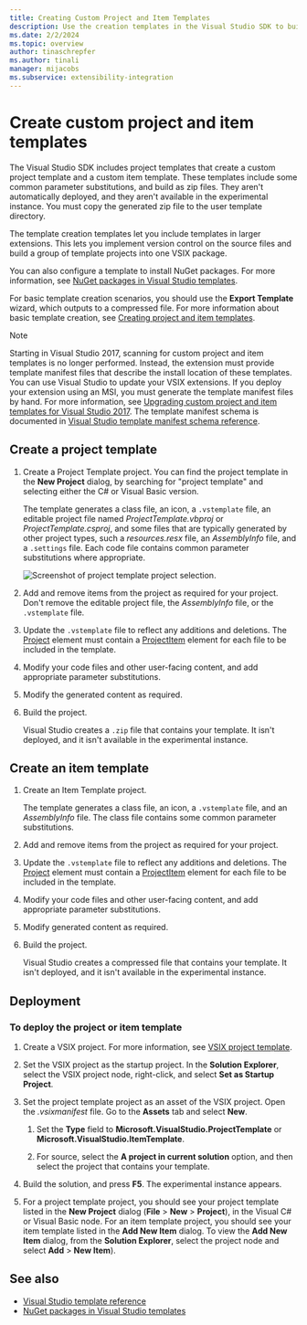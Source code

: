 ```yaml
---
title: Creating Custom Project and Item Templates
description: Use the creation templates in the Visual Studio SDK to build custom projects and custom items, and include templates in larger extensions.
ms.date: 2/2/2024
ms.topic: overview
author: tinaschrepfer
ms.author: tinali
manager: mijacobs
ms.subservice: extensibility-integration
---
```

# Create custom project and item templates

The Visual Studio SDK includes project templates that create a custom project template and a custom item template. These templates include some common parameter substitutions, and build as zip files. They aren't automatically deployed, and they aren't available in the experimental instance. You must copy the generated zip file to the user template directory.

The template creation templates let you include templates in larger extensions. This lets you implement version control on the source files and build a group of template projects into one VSIX package.

You can also configure a template to install NuGet packages. For more information, see [NuGet packages in Visual Studio templates](/nuget/visual-studio-extensibility/visual-studio-templates).

For basic template creation scenarios, you should use the **Export Template** wizard, which outputs to a compressed file. For more information about basic template creation, see [Creating project and item templates](../ide/creating-project-and-item-templates.md).

> [!NOTE]
> Starting in Visual Studio 2017, scanning for custom project and item templates is no longer performed. Instead, the extension must provide template manifest files that describe the install location of these templates. You can use Visual Studio to update your VSIX extensions. If you deploy your extension using an MSI, you must generate the template manifest files by hand. For more information, see [Upgrading custom project and item templates for Visual Studio 2017](../extensibility/upgrading-custom-project-and-item-templates-for-visual-studio-2017.md). The template manifest schema is documented in [Visual Studio template manifest schema reference](../extensibility/visual-studio-template-manifest-schema-reference.md).

## Create a project template

1. Create a Project Template project. You can find the project template in the **New Project** dialog, by searching for "project template" and selecting either the C# or Visual Basic version.

     The template generates a class file, an icon, a `.vstemplate` file, an editable project file named *ProjectTemplate.vbproj* or *ProjectTemplate.csproj*, and some files that are typically generated by other project types, such a *resources.resx* file, an *AssemblyInfo* file, and a `.settings` file. Each code file contains common parameter substitutions where appropriate.

     ![Screenshot of project template project selection.](media/project-template-selection.png)

1. Add and remove items from the project as required for your project. Don't remove the editable project file, the *AssemblyInfo* file, or the `.vstemplate` file.

1. Update the `.vstemplate` file to reflect any additions and deletions. The [Project](../extensibility/project-element-visual-studio-templates.md) element must contain a [ProjectItem](../extensibility/projectitem-element-visual-studio-item-templates.md) element for each file to be included in the template.

1. Modify your code files and other user-facing content, and add appropriate parameter substitutions.

1. Modify the generated content as required.

1. Build the project.

     Visual Studio creates a `.zip` file that contains your template. It isn't deployed, and it isn't available in the experimental instance.

## Create an item template

1. Create an Item Template project.

     The template generates a class file, an icon, a `.vstemplate` file, and an *AssemblyInfo* file. The class file contains some common parameter substitutions.

1. Add and remove items from the project as required for your project.

1. Update the `.vstemplate` file to reflect any additions and deletions. The [Project](../extensibility/project-element-visual-studio-templates.md) element must contain a [ProjectItem](../extensibility/projectitem-element-visual-studio-item-templates.md) element for each file to be included in the template.

1. Modify your code files and other user-facing content, and add appropriate parameter substitutions.

1. Modify generated content as required.

1. Build the project.

     Visual Studio creates a compressed file that contains your template. It isn't deployed, and it isn't available in the experimental instance.

## Deployment

### To deploy the project or item template

1. Create a VSIX project. For more information, see [VSIX project template](../extensibility/vsix-project-template.md).

1. Set the VSIX project as the startup project. In the **Solution Explorer**, select the VSIX project node, right-click, and select **Set as Startup Project**.

1. Set the project template project as an asset of the VSIX project. Open the *.vsixmanifest* file. Go to the **Assets** tab and select **New**.

    1. Set the **Type** field to **Microsoft.VisualStudio.ProjectTemplate** or **Microsoft.VisualStudio.ItemTemplate**.

    2. For source, select the **A project in current solution** option, and then select the project that contains your template.

1. Build the solution, and press **F5**. The experimental instance appears.

1. For a project template project, you should see your project template listed in the **New Project** dialog (**File** > **New** > **Project**), in the Visual C# or Visual Basic node. For an item template project, you should see your item template listed in the **Add New Item** dialog. To view the **Add New Item** dialog, from the **Solution Explorer**, select the project node and select **Add** > **New Item**).

## See also

- [Visual Studio template reference](../ide/creating-project-and-item-templates.md)
- [NuGet packages in Visual Studio templates](/nuget/visual-studio-extensibility/visual-studio-templates)
